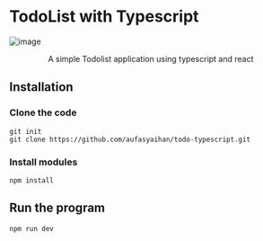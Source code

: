 # TodoList with Typescript

![image](https://github.com/user-attachments/assets/15732d1b-888f-483c-b661-8a17e3396ac4)

<p align=center>A simple Todolist application using typescript and react</p>

## Installation
### Clone the code
```
git init
git clone https://github.com/aufasyaihan/todo-typescript.git
```
### Install modules
```
npm install
```

## Run the program
```
npm run dev
```
